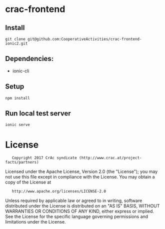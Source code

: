 # crac-frontend

## Install

```
git clone git@github.com:CooperativeActivities/crac-frontend-ionic2.git
```
## Dependencies:
- ionic-cli

## Setup
```
npm install
```

## Run local test server
```
ionic serve
```
# License

       Copyright 2017 CrAc syndicate (http://www.crac.at/project-facts/partners)

   Licensed under the Apache License, Version 2.0 (the "License");
   you may not use this file except in compliance with the License.
   You may obtain a copy of the License at

       http://www.apache.org/licenses/LICENSE-2.0

   Unless required by applicable law or agreed to in writing, software
   distributed under the License is distributed on an "AS IS" BASIS,
   WITHOUT WARRANTIES OR CONDITIONS OF ANY KIND, either express or implied.
   See the License for the specific language governing permissions and
   limitations under the License.
